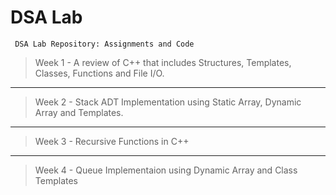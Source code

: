 # DSA Lab
     DSA Lab Repository: Assignments and Code

> Week 1 - A review of C++ that includes Structures, Templates, Classes, Functions and File I/O.
---  
> Week 2 - Stack ADT Implementation using Static Array, Dynamic Array and Templates.
 ---     
> Week 3 - Recursive Functions in C++
 ---
> Week 4 - Queue Implementaion using Dynamic Array and Class Templates
